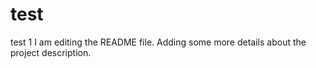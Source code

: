 # test
test 1
I am editing the README file. Adding some more details about the project description.
